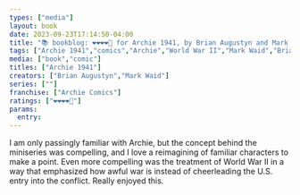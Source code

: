 ```yaml
---
types: ["media"]
layout: book
date: 2023-09-23T17:14:50-04:00
title: "📚 bookblog: ❤️❤️❤️❤️🖤 for Archie 1941, by Brian Augustyn and Mark Waid"
tags: ["Archie 1941","comics","Archie","World War II","Mark Waid","Brian Augustyn","war"]
media: ["book","comic"]
titles: ["Archie 1941"]
creators: ["Brian Augustyn","Mark Waid"]
series: [""]
franchise: ["Archie Comics"]
ratings: ["❤️❤️❤️❤️🖤"]
params:
  entry:
---
```

I am only passingly familiar with Archie, but the concept behind the miniseries was compelling, and I love a reimagining of familiar characters to make a point. Even more compelling was the treatment of World War II in a way that emphasized how awful war is instead of cheerleading the U.S. entry into the conflict. Really enjoyed this.
